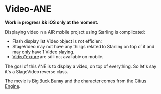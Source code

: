 Video-ANE
=========

**Work in progress && iOS only at the moment.**

Displaying video in a AIR mobile project using Starling is complicated:
- Flash display list Video object is not efficient
- StageVideo may not have any things related to Starling on top of it and may only have 1 Video playing.
- [VideoTexture](https://forums.adobe.com/message/6615256) are still not available on mobile.

The goal of this ANE is to display a video, on top of everything. So let's say it's a StageVideo reverse class.

The movie is [Big Buck Bunny](http://www.bigbuckbunny.org/) and the character comes from the [Citrus Engine](http://citrusengine.com).